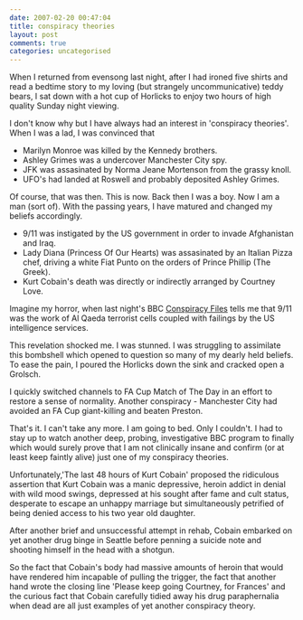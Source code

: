 ```yaml
---
date: 2007-02-20 00:47:04
title: conspiracy theories
layout: post
comments: true
categories: uncategorised
---
```

When I returned from evensong last night, after I had ironed five shirts
and read a bedtime story to my loving (but strangely uncommunicative)
teddy bears, I sat down with a hot cup of Horlicks to enjoy two hours of
high quality Sunday night viewing.

I don't know why but I have always had an interest in 'conspiracy
theories'. When I was a lad, I was convinced that

- Marilyn Monroe was killed by the Kennedy brothers.
- Ashley Grimes was a undercover Manchester City spy.
- JFK was assasinated by Norma Jeane Mortenson from the grassy knoll.
- UFO's had landed at Roswell and probably deposited Ashley Grimes.

Of course, that was then. This is now. Back then I was a boy. Now I am a
man (sort of). With the passing years, I have matured and changed my
beliefs accordingly.

- 9/11 was instigated by the US government in order to invade
  Afghanistan and Iraq.
- Lady Diana (Princess Of Our Hearts) was assasinated by an Italian
  Pizza chef, driving a white Fiat Punto on the orders of Prince
  Phillip (The Greek).
- Kurt Cobain's death was directly or indirectly arranged by Courtney
  Love.

Imagine my horror, when last night's BBC
[Conspiracy Files](http://news.bbc.co.uk/1/hi/programmes/conspiracy_files/6160775.stm)
tells me that 9/11 was the work of Al Qaeda terrorist cells coupled with
failings by the US intelligence services.

This revelation shocked me. I was stunned. I was struggling to
assimilate this bombshell which opened to question so many of my dearly
held beliefs. To ease the pain, I poured the Horlicks down the sink and
cracked open a Grolsch.

I quickly switched channels to FA Cup Match of The Day in an effort to
restore a sense of normality. Another conspiracy - Manchester City had
avoided an FA Cup giant-killing and beaten Preston.

That's it. I can't take any more. I am going to bed. Only I couldn't. I
had to stay up to watch another deep, probing, investigative BBC program
to finally which would surely prove that I am not clinically insane and
confirm (or at least keep faintly alive) just one of my conspiracy
theories.

Unfortunately,'The last 48 hours of Kurt Cobain' proposed the ridiculous
assertion that Kurt Cobain was a manic depressive, heroin addict in
denial with wild mood swings, depressed at his sought after fame and
cult status, desperate to escape an unhappy marriage but simultaneously
petrified of being denied access to his two year old daughter.

After another brief and unsuccessful attempt in rehab, Cobain embarked
on yet another drug binge in Seattle before penning a suicide note and
shooting himself in the head with a shotgun.

So the fact that Cobain's body had massive amounts of heroin that would
have rendered him incapable of pulling the trigger, the fact that
another hand wrote the closing line 'Please keep going Courtney, for
Frances' and the curious fact that Cobain carefully tidied away his drug
paraphernalia when dead are all just examples of yet another conspiracy
theory.
